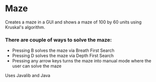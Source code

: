 # Maze

Creates a maze in a GUI and shows a maze of 100 by 60 units using Kruskal's algorithm.

### There are couple of ways to solve the maze:
- Pressing B solves the maze via Breath First Search
- Pressing D solves the maze via Depth First Search
- Pressing any arrow keys turns the maze into manual mode where the user can solve the maze

Uses Javalib and Java

